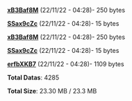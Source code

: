 [**xB3Baf8M**](/data/xB3Baf8M.txt) (22/11/22 - 04:28)- 250 bytes

[**SSax9cZc**](/data/SSax9cZc.txt) (22/11/22 - 04:28)- 15 bytes

[**xB3Baf8M**](/data/xB3Baf8M.txt) (22/11/22 - 04:28)- 250 bytes

[**SSax9cZc**](/data/SSax9cZc.txt) (22/11/22 - 04:28)- 15 bytes

[**erfbXKB7**](/data/erfbXKB7.txt) (22/11/22 - 04:28)- 1109 bytes

**Total Datas**: 4285

**Total Size**: 23.30 MB / 23.3 MB